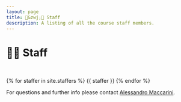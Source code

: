 ```yaml
---
layout: page
title: 👨&zwj;🏫 Staff
description: A listing of all the course staff members.
---
```


#  👨&zwj;🏫 Staff

<br>

{% for staffer in site.staffers %}
{{ staffer }}
{% endfor %}

For questions and further info please contact [Alessandro Maccarini](amac@build.aau.dk).
